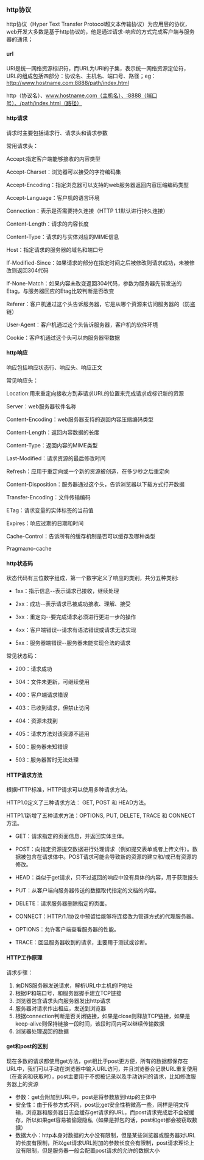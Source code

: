 ### http协议

http协议（Hyper Text Transfer Protocol超文本传输协议）为应用层的协议，web开发大多数是基于http协议的，他是通过请求-响应的方式完成客户端与服务器的通讯；



#### url

URI是统一网络资源标识符，而URL为URI的子集，表示统一网络资源定位符，URL的组成包括四部分：协议名、主机名、端口号、路径；eg：http://www.hostname.com:8888/path/index.html

http（协议名）、www.hostname.com（主机名）、:8888（端口号）、/path/index.html（路径）



#### http请求

请求时主要包括请求行、请求头和请求参数

常用请求头：

Accept:指定客户端能够接收的内容类型

Accept-Charset：浏览器可以接受的字符编码集

Accept-Encoding：指定浏览器可以支持的web服务器返回内容压缩编码类型

Accept-Language：客户机的语言环境

Connection：表示是否需要持久连接（HTTP 1.1默认进行持久连接）

Content-Length：请求的内容长度

Content-Type：请求的与实体对应的MIME信息

Host：指定请求的服务器的域名和端口号

If-Modified-Since：如果请求的部分在指定时间之后被修改则请求成功，未被修改则返回304代码

If-None-Match：如果内容未改变返回304代码，参数为服务器先前发送的Etag，与服务器回应的Etag比较判断是否改变

Referer：客户机通过这个头告诉服务器，它是从哪个资源来访问服务器的（防盗链）

User-Agent：客户机通过这个头告诉服务器，客户机的软件环境

Cookie：客户机通过这个头可以向服务器带数据



#### http响应

响应包括响应状态行、响应头、响应正文

常见响应头：

Location:用来重定向接收方到非请求URL的位置来完成请求或标识新的资源

Server：web服务器软件名称

Content-Encoding：web服务器支持的返回内容压缩编码类型

Content-Length：返回内容数据的长度

Content-Type：返回内容的MIME类型

Last-Modified：请求资源的最后修改时间

Refresh：应用于重定向或一个新的资源被创造，在多少秒之后重定向

Content-Disposition：服务器通过这个头，告诉浏览器以下载方式打开数据

Transfer-Encoding：文件传输编码

ETag：请求变量的实体标签的当前值

Expires：响应过期的日期和时间

Cache-Control：告诉所有的缓存机制是否可以缓存及哪种类型

Pragma:no-cache



#### http状态码

状态代码有三位数字组成，第一个数字定义了响应的类别，共分五种类别:

- 1xx：指示信息--表示请求已接收，继续处理


- 2xx：成功--表示请求已被成功接收、理解、接受


- 3xx：重定向--要完成请求必须进行更进一步的操作


- 4xx：客户端错误--请求有语法错误或请求无法实现


- 5xx：服务器端错误--服务器未能实现合法的请求

常见状态码：

- 200：请求成功


- 304：文件未更新，可继续使用


- 400：客户端请求错误


- 403：已收到请求，但禁止访问


- 404：资源未找到
- 405：请求方法对该资源不适用


- 500：服务器未知错误


- 503：服务器暂时无法处理



#### HTTP请求方法

根据HTTP标准，HTTP请求可以使用多种请求方法。

HTTP1.0定义了三种请求方法： GET, POST 和 HEAD方法。

HTTP1.1新增了五种请求方法：OPTIONS, PUT, DELETE, TRACE 和 CONNECT 方法。

- GET：请求指定的页面信息，并返回实体主体。


- POST：向指定资源提交数据进行处理请求（例如提交表单或者上传文件）。数据被包含在请求体中。POST请求可能会导致新的资源的建立和/或已有资源的修改。


- HEAD：类似于get请求，只不过返回的响应中没有具体的内容，用于获取报头


- PUT：从客户端向服务器传送的数据取代指定的文档的内容。


- DELETE：请求服务器删除指定的页面。


- CONNECT：HTTP/1.1协议中预留给能够将连接改为管道方式的代理服务器。


- OPTIONS：允许客户端查看服务器的性能。


- TRACE：回显服务器收到的请求，主要用于测试或诊断。



#### HTTP工作原理

请求步骤：

1. 向DNS服务器发送请求，解析URL中主机的IP地址
2. 根据IP和端口号，和服务器握手建立TCP链接
3. 浏览器包含请求头向服务器发出http请求
4. 服务器对请求作出相应，发送到浏览器
5. 根据connection判断是否关闭链接，如果是close则释放TCP链接，如果是keep-alive则保持链接一段时间，该段时间内可以继续传输数据
6. 浏览器处理返回的数据

#### get和post的区别

现在多数的请求都使用get方法，get相比于post更方便，所有的数据都保存在URL中，我们可以手动在浏览器中输入URL访问，并且浏览器会记录URL重复使用（在查询和获取时），post主要用于不想被记录以及手动访问的请求，比如修改服务器上的资源

- 参数：get会附加到URL中，post是将参数放到http的主体中
- 安全性：由于传参方式不同，post比get安全性稍微高一些，同样是明文传输，浏览器和服务器日志会缓存get请求的URL，而post请求完成后不会被缓存，所以如果get容易被偷窥隐私（如果是抓包的话，post和get都会被窃取数据）
- 数据大小：http本身对数据的大小没有限制，但是某些浏览器或服务器对URL的长度有限制，所以get请求URL附加的参数长度会有限制，post请求理论上没有限制，但是服务器一般会配置post请求的允许的数据大小